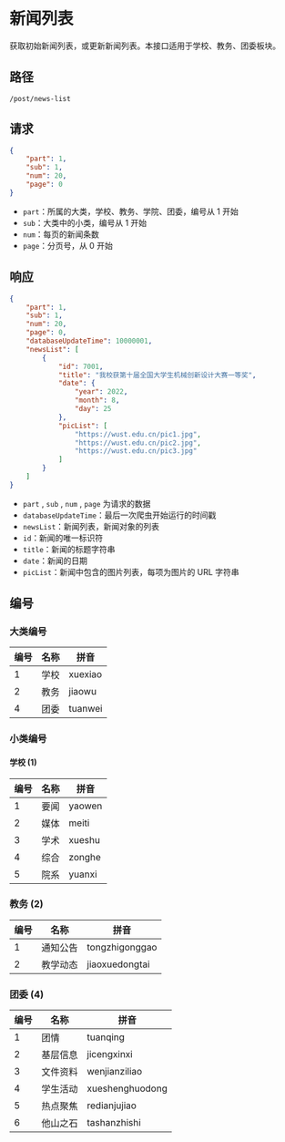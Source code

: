 # 新闻列表

获取初始新闻列表，或更新新闻列表。本接口适用于学校、教务、团委板块。

## 路径

```
/post/news-list
```

## 请求

```json
{
	"part": 1,
	"sub": 1,
	"num": 20,
	"page": 0
}
```

- `part`：所属的大类，学校、教务、学院、团委，编号从 1 开始
- `sub`：大类中的小类，编号从 1 开始
- `num`：每页的新闻条数
- `page`：分页号，从 0 开始

## 响应

```json
{
	"part": 1,
	"sub": 1,
	"num": 20,
	"page": 0,
	"databaseUpdateTime": 10000001,
	"newsList": [
		{
			"id": 7001,
			"title": "我校获第十届全国大学生机械创新设计大赛一等奖",
			"date": {
				"year": 2022,
				"month": 8,
				"day": 25
			},
			"picList": [
				"https://wust.edu.cn/pic1.jpg",
				"https://wust.edu.cn/pic2.jpg",
				"https://wust.edu.cn/pic3.jpg"
			]
		}
	]
}
```

- `part` , `sub` , `num` , `page` 为请求的数据
- `databaseUpdateTime`：最后一次爬虫开始运行的时间戳
- `newsList`：新闻列表，新闻对象的列表
- `id`：新闻的唯一标识符
- `title`：新闻的标题字符串
- `date`：新闻的日期
- `picList`：新闻中包含的图片列表，每项为图片的 URL 字符串

## 编号

### 大类编号

| 编号 | 名称 | 拼音 |
| --- | --- | --- |
| 1 | 学校 | xuexiao |
| 2 | 教务 | jiaowu |
| 4 | 团委 | tuanwei |

### 小类编号

#### 学校 (1)

| 编号 | 名称 | 拼音 |
| --- | --- | --- |
| 1 | 要闻 | yaowen |
| 2 | 媒体 | meiti |
| 3 | 学术 | xueshu |
| 4 | 综合 | zonghe |
| 5 | 院系 | yuanxi |

### 教务 (2)

| 编号 | 名称 | 拼音 |
| --- | --- | --- |
| 1 | 通知公告 | tongzhigonggao |
| 2 | 教学动态 | jiaoxuedongtai |

### 团委 (4)

| 编号 | 名称 | 拼音 |
| --- | --- | --- |
| 1 | 团情 | tuanqing |
| 2 | 基层信息 | jicengxinxi |
| 3 | 文件资料 | wenjianziliao |
| 4 | 学生活动 | xueshenghuodong |
| 5 | 热点聚焦 | redianjujiao |
| 6 | 他山之石 | tashanzhishi |

